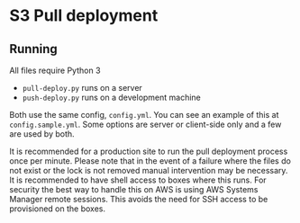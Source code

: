 # S3 Pull deployment

## Running

All files require Python 3

* `pull-deploy.py` runs on a server
* `push-deploy.py` runs on a development machine

Both use the same config, `config.yml`. You can see an example of this at `config.sample.yml`. Some options are server or client-side only and a few are used by both.

It is recommended for a production site to run the pull deployment process once per minute. Please note that in the event of a failure where the files do not exist or the lock is not removed manual intervention may be necessary. It is recommended to have shell access to boxes where this runs. For security the best way to handle this on AWS is using AWS Systems Manager remote sessions. This avoids the need for SSH access to be provisioned on the boxes.
